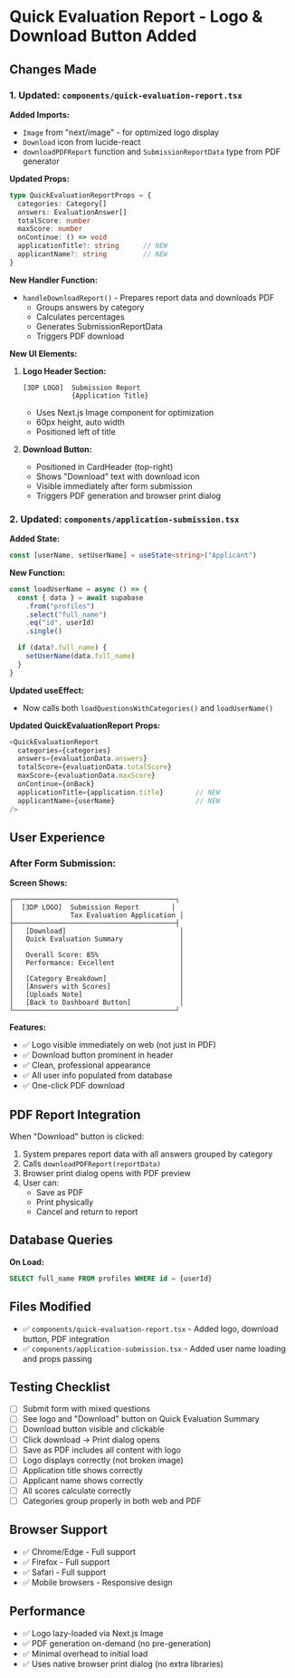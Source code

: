 # Quick Evaluation Report - Logo & Download Button Added

## Changes Made

### 1. **Updated: `components/quick-evaluation-report.tsx`**

**Added Imports:**
- `Image` from "next/image" - for optimized logo display
- `Download` icon from lucide-react
- `downloadPDFReport` function and `SubmissionReportData` type from PDF generator

**Updated Props:**
```typescript
type QuickEvaluationReportProps = {
  categories: Category[]
  answers: EvaluationAnswer[]
  totalScore: number
  maxScore: number
  onContinue: () => void
  applicationTitle?: string      // NEW
  applicantName?: string         // NEW
}
```

**New Handler Function:**
- `handleDownloadReport()` - Prepares report data and downloads PDF
  - Groups answers by category
  - Calculates percentages
  - Generates SubmissionReportData
  - Triggers PDF download

**New UI Elements:**
1. **Logo Header Section:**
   ```
   [3DP LOGO]  Submission Report
               {Application Title}
   ```
   - Uses Next.js Image component for optimization
   - 60px height, auto width
   - Positioned left of title

2. **Download Button:**
   - Positioned in CardHeader (top-right)
   - Shows "Download" text with download icon
   - Visible immediately after form submission
   - Triggers PDF generation and browser print dialog

### 2. **Updated: `components/application-submission.tsx`**

**Added State:**
```typescript
const [userName, setUserName] = useState<string>("Applicant")
```

**New Function:**
```typescript
const loadUserName = async () => {
  const { data } = await supabase
    .from("profiles")
    .select("full_name")
    .eq("id", userId)
    .single()

  if (data?.full_name) {
    setUserName(data.full_name)
  }
}
```

**Updated useEffect:**
- Now calls both `loadQuestionsWithCategories()` and `loadUserName()`

**Updated QuickEvaluationReport Props:**
```typescript
<QuickEvaluationReport
  categories={categories}
  answers={evaluationData.answers}
  totalScore={evaluationData.totalScore}
  maxScore={evaluationData.maxScore}
  onContinue={onBack}
  applicationTitle={application.title}        // NEW
  applicantName={userName}                    // NEW
/>
```

## User Experience

### After Form Submission:

**Screen Shows:**
```
┌────────────────────────────────────────┐
│  [3DP LOGO]  Submission Report        │
│              Tax Evaluation Application │
├────────────────────────────────────────┤
│   [Download]                            │
│   Quick Evaluation Summary              │
│                                         │
│   Overall Score: 85%                    │
│   Performance: Excellent                │
│                                         │
│   [Category Breakdown]                  │
│   [Answers with Scores]                 │
│   [Uploads Note]                        │
│   [Back to Dashboard Button]            │
└────────────────────────────────────────┘
```

**Features:**
- ✅ Logo visible immediately on web (not just in PDF)
- ✅ Download button prominent in header
- ✅ Clean, professional appearance
- ✅ All user info populated from database
- ✅ One-click PDF download

## PDF Report Integration

When "Download" button is clicked:
1. System prepares report data with all answers grouped by category
2. Calls `downloadPDFReport(reportData)`
3. Browser print dialog opens with PDF preview
4. User can:
   - Save as PDF
   - Print physically
   - Cancel and return to report

## Database Queries

**On Load:**
```sql
SELECT full_name FROM profiles WHERE id = {userId}
```

## Files Modified

- ✅ `components/quick-evaluation-report.tsx` - Added logo, download button, PDF integration
- ✅ `components/application-submission.tsx` - Added user name loading and props passing

## Testing Checklist

- [ ] Submit form with mixed questions
- [ ] See logo and "Download" button on Quick Evaluation Summary
- [ ] Download button visible and clickable
- [ ] Click download → Print dialog opens
- [ ] Save as PDF includes all content with logo
- [ ] Logo displays correctly (not broken image)
- [ ] Application title shows correctly
- [ ] Applicant name shows correctly
- [ ] All scores calculate correctly
- [ ] Categories group properly in both web and PDF

## Browser Support

- ✅ Chrome/Edge - Full support
- ✅ Firefox - Full support
- ✅ Safari - Full support
- ✅ Mobile browsers - Responsive design

## Performance

- ✅ Logo lazy-loaded via Next.js Image
- ✅ PDF generation on-demand (no pre-generation)
- ✅ Minimal overhead to initial load
- ✅ Uses native browser print dialog (no extra libraries)
